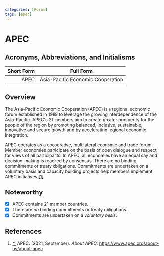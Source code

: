 ```yaml
---
categories: [Forum]
tags: [apec]
---
```


# APEC

## Acronyms, Abbreviations, and Initialisms

Short Form | Full Form
-: | :---:
APEC | Asia-Pacific Economic Cooperation

## Overview

<span id="rev1"></span>The Asia-Pacific Economic Cooperation (APEC) is a regional economic forum established in 1989 to leverage the growing interdependence of the Asia-Pacific. APEC's 21 members aim to create greater prosperity for the people of the region by promoting balanced, inclusive, sustainable, innovative and secure growth and by accelerating regional economic integration.

APEC operates as a cooperative, multilateral economic and trade forum. Member economies participate on the basis of open dialogue and respect for views of all participants. In APEC, all economies have an equal say and decision-making is reached by consensus. There are no binding commitments or treaty obligations. Commitments are undertaken on a voluntary basis and capacity building projects help members implement APEC initiatives.[[1]](#ref1)

## Noteworthy

- [x] APEC contains 21 member countries.
- [x] There are *no* binding commitments or treaty obligations.
- [x] Commitments are undertaken on a *voluntary basis*.

## References

1. <span id="ref1"></span>[⌃](#rev1) APEC. (2021, September). *About APEC*. https://www.apec.org/about-us/about-apec